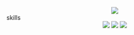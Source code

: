 <div align="center">
<img src="https://capsule-render.vercel.app/api?type=waving&color=auto&height=200&section=header&text=GuntaeGithub&fontSize=90" />
</div>
<label>skills</label>
<div align="center">
	<img src="https://img.shields.io/badge/Java-007396?style=flat&logo=Java&logoColor=white" />
	<img src="https://img.shields.io/badge/HTML5-E34F26?style=flat&logo=HTML5&logoColor=white" />
	<img src="https://img.shields.io/badge/CSS3-1572B6?style=flat&logo=CSS3&logoColor=white" />
</div>
